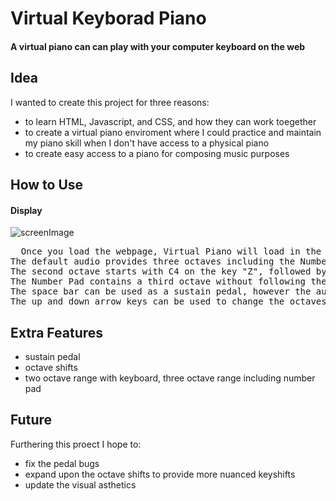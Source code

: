 # Virtual Keyborad Piano

#### A virtual piano can can play with your computer keyboard on the web

## Idea

I wanted to create this project for three reasons:
* to learn HTML, Javascript, and CSS, and how they can work toegether
* to create a virtual piano enviroment where I could practice and maintain my piano skill when I don't have access to a physical piano
* to create easy access to a piano for composing music purposes


## How to Use

#### Display
![screenImage](https://github.com/user-attachments/assets/397960d2-dc00-4b48-a2ce-7cda406659a1)

<pre>
  Once you load the webpage, Virtual Piano will load in the default audios for keys. 
The default audio provides three octaves including the Number Pad. The lowest starts with C3 on the key "Q" and continues with D3 flat on the key "2" (not on the Number Pad), D3 on key "W", E3 flat on key "3" and so on following the key structure of a standard piano and ending with C4 on the key "I".
The second octave starts with C4 on the key "Z", followed by D4 flat on the key "S", D4 on the key "X" and so on ending with C5 on the key with both "," and "<".
The Number Pad contains a third octave without following the struct of a standard piano. The numbers 0-9 and the keys "/" and "*" on the Number Pad employ piano audios chromatically respectivally starting with C5 and ending on C6.
The space bar can be used as a sustain pedal, however the audios will only sustain as long as a real piano
The up and down arrow keys can be used to change the octaves of audios represented by the keys.
</pre>


## Extra Features
* sustain pedal
* octave shifts
* two octave range with keyboard, three octave range including number pad


## Future

Furthering this proect I hope to:
* fix the pedal bugs
* expand upon the octave shifts to provide more nuanced keyshifts
* update the visual asthetics
